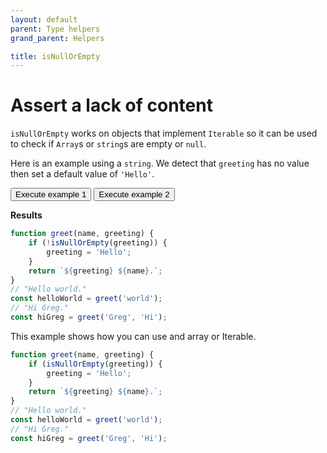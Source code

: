 ```yaml
---
layout: default
parent: Type helpers
grand_parent: Helpers

title: isNullOrEmpty
---
```


<script src="{{ site.baseurl }}{% link assets/dist/index.js %}"></script>

# Assert a lack of content

`isNullOrEmpty` works on objects that implement `Iterable` so it can be used to check if
`Array`s or `string`s are empty or `null`.

Here is an example using a `string`. We detect that `greeting` has no value then
set a default value of `'Hello'`.

<div class="code-example">
    <script>
        function greet(name, greeting) {
            if (utilities.isNullOrEmpty(greeting)) {
                greeting = 'Hello';
            }
            return `${greeting} ${name}.`;
        }
        function execute(fn) {
            const el = document.getElementById('isNullOrEmpty-example-result');
            const value = fn();
            el.innerText = value;
        }
    </script>
    <div>
        <button type="button" onclick="execute(() => greet('world'))" >Execute example 1</button>
        <button type="button" onclick="execute(() => greet('Greg', 'Hi'))" >Execute example 2</button>
        <p>
            <strong>Results</strong><br>
            <span id="isNullOrEmpty-example-result"></span>
        </p>
    </div>
</div>

```ts
function greet(name, greeting) {
    if (!isNullOrEmpty(greeting)) {
        greeting = 'Hello';
    }
    return `${greeting} ${name}.`;
}
// "Hello world."
const helloWorld = greet('world');
// "Hi Greg."
const hiGreg = greet('Greg', 'Hi');
```

This example shows how you can use and array or Iterable.



```ts
function greet(name, greeting) {
    if (isNullOrEmpty(greeting)) {
        greeting = 'Hello';
    }
    return `${greeting} ${name}.`;
}
// "Hello world."
const helloWorld = greet('world');
// "Hi Greg."
const hiGreg = greet('Greg', 'Hi');
```
